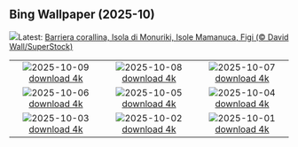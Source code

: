 ## Bing Wallpaper (2025-10)
![](https://www.bing.com/th?id=OHR.MonurikiFiji_IT-IT0760985138_UHD.jpg&w=1000)Latest: [Barriera corallina, Isola di Monuriki, Isole Mamanuca, Figi (© David Wall/SuperStock)](https://www.bing.com/th?id=OHR.MonurikiFiji_IT-IT0760985138_UHD.jpg)

|      |      |      |
| :----: | :----: | :----: |
|![](https://www.bing.com/th?id=OHR.WebbPillars_IT-IT0673029544_UHD.jpg&pid=hp&w=384&h=216&rs=1&c=4)2025-10-09 [download 4k](https://www.bing.com/th?id=OHR.WebbPillars_IT-IT0673029544_UHD.jpg)|![](https://www.bing.com/th?id=OHR.OctopusCyanea_IT-IT0571963002_UHD.jpg&pid=hp&w=384&h=216&rs=1&c=4)2025-10-08 [download 4k](https://www.bing.com/th?id=OHR.OctopusCyanea_IT-IT0571963002_UHD.jpg)|![](https://www.bing.com/th?id=OHR.RidgwayAspens_IT-IT7479755416_UHD.jpg&pid=hp&w=384&h=216&rs=1&c=4)2025-10-07 [download 4k](https://www.bing.com/th?id=OHR.RidgwayAspens_IT-IT7479755416_UHD.jpg)|
|![](https://www.bing.com/th?id=OHR.AmethystLaccaria_IT-IT7329865927_UHD.jpg&pid=hp&w=384&h=216&rs=1&c=4)2025-10-06 [download 4k](https://www.bing.com/th?id=OHR.AmethystLaccaria_IT-IT7329865927_UHD.jpg)|![](https://www.bing.com/th?id=OHR.TeacherOwl_IT-IT7269776472_UHD.jpg&pid=hp&w=384&h=216&rs=1&c=4)2025-10-05 [download 4k](https://www.bing.com/th?id=OHR.TeacherOwl_IT-IT7269776472_UHD.jpg)|![](https://www.bing.com/th?id=OHR.DragonEndeavour_IT-IT7184624651_UHD.jpg&pid=hp&w=384&h=216&rs=1&c=4)2025-10-04 [download 4k](https://www.bing.com/th?id=OHR.DragonEndeavour_IT-IT7184624651_UHD.jpg)|
|![](https://www.bing.com/th?id=OHR.SkyeHeather_IT-IT9085939814_UHD.jpg&pid=hp&w=384&h=216&rs=1&c=4)2025-10-03 [download 4k](https://www.bing.com/th?id=OHR.SkyeHeather_IT-IT9085939814_UHD.jpg)|![](https://www.bing.com/th?id=OHR.ToscanaAutunno_IT-IT9368718519_UHD.jpg&pid=hp&w=384&h=216&rs=1&c=4)2025-10-02 [download 4k](https://www.bing.com/th?id=OHR.ToscanaAutunno_IT-IT9368718519_UHD.jpg)|![](https://www.bing.com/th?id=OHR.YosemiteClark_IT-IT9290949114_UHD.jpg&pid=hp&w=384&h=216&rs=1&c=4)2025-10-01 [download 4k](https://www.bing.com/th?id=OHR.YosemiteClark_IT-IT9290949114_UHD.jpg)|
